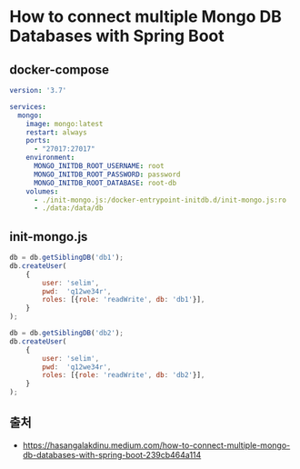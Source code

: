 # How to connect multiple Mongo DB Databases with Spring Boot

## docker-compose

```yaml
version: '3.7'

services:
  mongo:
    image: mongo:latest
    restart: always
    ports:
      - "27017:27017"
    environment:
      MONGO_INITDB_ROOT_USERNAME: root
      MONGO_INITDB_ROOT_PASSWORD: password
      MONGO_INITDB_ROOT_DATABASE: root-db
    volumes:
      - ./init-mongo.js:/docker-entrypoint-initdb.d/init-mongo.js:ro
      - ./data:/data/db
```

## init-mongo.js
```js
db = db.getSiblingDB('db1');
db.createUser(
    {
        user: 'selim',
        pwd:  'q12we34r',
        roles: [{role: 'readWrite', db: 'db1'}],
    }
);

db = db.getSiblingDB('db2');
db.createUser(
    {
        user: 'selim',
        pwd:  'q12we34r',
        roles: [{role: 'readWrite', db: 'db2'}],
    }
);
```

## 출처

- https://hasangalakdinu.medium.com/how-to-connect-multiple-mongo-db-databases-with-spring-boot-239cb464a114
